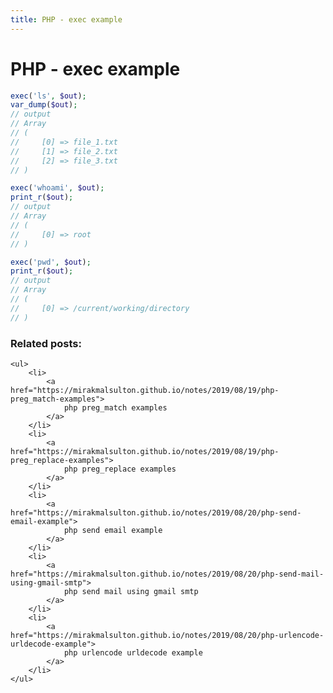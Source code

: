 ```yaml
---
title: PHP - exec example
---
```


<h1 class="header">PHP - exec example</h1>

```php
exec('ls', $out);
var_dump($out);
// output
// Array
// (
//     [0] => file_1.txt
//     [1] => file_2.txt
//     [2] => file_3.txt
// )
```


```php
exec('whoami', $out);
print_r($out);
// output
// Array
// (
//     [0] => root
// )
```


```php
exec('pwd', $out);
print_r($out);
// output
// Array
// (
//     [0] => /current/working/directory
// )
```


<div class="related_posts_block">
    <h3>Related posts:</h3>

    <ul>
        <li>
            <a href="https://mirakmalsulton.github.io/notes/2019/08/19/php-preg_match-examples">
                php preg_match examples
            </a>
        </li>
        <li>
            <a href="https://mirakmalsulton.github.io/notes/2019/08/19/php-preg_replace-examples">
                php preg_replace examples
            </a>
        </li>
        <li>
            <a href="https://mirakmalsulton.github.io/notes/2019/08/20/php-send-email-example">
                php send email example
            </a>
        </li>
		<li>
            <a href="https://mirakmalsulton.github.io/notes/2019/08/20/php-send-mail-using-gmail-smtp">
                php send mail using gmail smtp
            </a>
        </li>
		<li>
            <a href="https://mirakmalsulton.github.io/notes/2019/08/20/php-urlencode-urldecode-example">
                php urlencode urldecode example
            </a>
        </li>
    </ul>
</div>